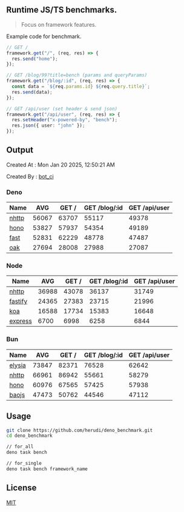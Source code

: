 ## Runtime JS/TS benchmarks.

> Focus on framework features.

Example code for benchmark.
```ts
// GET /
framework.get("/", (req, res) => {
  res.send("home");
});

// GET /blog/99?title=bench (params and queryParams)
framework.get("/blog/:id", (req, res) => {
  const data = `${req.params.id} ${req.query.title}`;
  res.send(data);
});

// GET /api/user (set header & send json)
framework.get("/api/user", (req, res) => {
  res.setHeader("x-powered-by", "bench");
  res.json({ user: "john" });
});
```

## Output
Created At : Mon Jan 20 2025, 12:50:21 AM

Created By : [bot_ci](https://github.com/herudi/deno_benchmarks/commits?author=github-actions%5Bbot%5D)


### Deno
|Name|AVG|GET /|GET /blog/:id|GET /api/user|
|----|----|----|----|----|
|[nhttp](https://github.com/nhttp/nhttp)|56067|63707|55117|49378|
|[hono](https://github.com/honojs/hono)|53827|57937|54354|49189|
|[fast](https://github.com/danteissaias/fast)|52831|62229|48778|47487|
|[oak](https://github.com/oakserver/oak)|27694|28008|27988|27087|
  


### Node
|Name|AVG|GET /|GET /blog/:id|GET /api/user|
|----|----|----|----|----|
|[nhttp](https://github.com/nhttp/nhttp)|36988|43078|36137|31749|
|[fastify](https://github.com/fastify/fastify)|24365|27383|23715|21996|
|[koa](https://github.com/koajs/koa)|16588|17734|15383|16648|
|[express](https://github.com/expressjs/express)|6700|6998|6258|6844|
  


### Bun
|Name|AVG|GET /|GET /blog/:id|GET /api/user|
|----|----|----|----|----|
|[elysia](https://github.com/elysiajs/elysia)|73847|82371|76528|62642|
|[nhttp](https://github.com/nhttp/nhttp)|66961|86942|55661|58279|
|[hono](https://github.com/honojs/hono)|60976|67565|57425|57938|
|[baojs](https://github.com/mattreid1/baojs)|47473|50762|44546|47112|
  



## Usage

```bash
git clone https://github.com/herudi/deno_benchmark.git
cd deno_benchmark

// for_all
deno task bench

// for_single
deno task bench framework_name
```

## License

[MIT](LICENSE)

